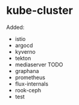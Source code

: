 # kube-cluster

Added:

- istio
- argocd
- kyverno
- tekton
- mediaserver TODO
- graphana
- prometheus
- flux-internals
- rook-ceph
- test
